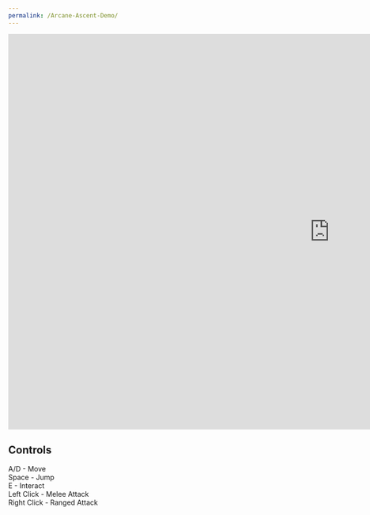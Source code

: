 ```yaml
---
permalink: /Arcane-Ascent-Demo/
---
```


<iframe src="https://banrescoding.github.io/Portfolio/Demos/ArcaneWeb/" align="center" name="Arcane Ascent" style="height:800px;width:1300px;border:none;" title="Arcane Ascent"></iframe>

## Controls
A/D - Move  
Space - Jump  
E - Interact  
Left Click - Melee Attack  
Right Click - Ranged Attack  
